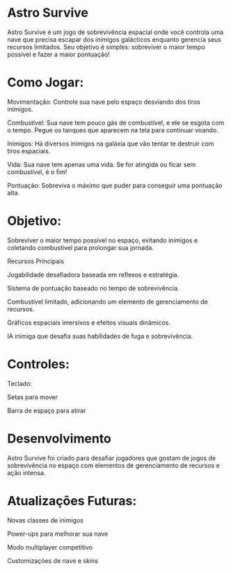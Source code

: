 # Astro Survive

Astro Survive é um jogo de sobrevivência espacial onde você controla uma nave que precisa escapar dos inimigos galácticos enquanto gerencia seus recursos limitados. Seu objetivo é simples: sobreviver o maior tempo possível e fazer a maior pontuação!

# Como Jogar:

Movimentação: Controle sua nave pelo espaço desviando dos tiros inimigos.

Combustível: Sua nave tem pouco gás de combustível, e ele se esgota com o tempo. Pegue os tanques que aparecem na tela para continuar voando.

Inimigos: Há diversos inimigos na galáxia que vão tentar te destruir com tiros espaciais.

Vida: Sua nave tem apenas uma vida. Se for atingida ou ficar sem combustível, é o fim!

Pontuação: Sobreviva o máximo que puder para conseguir uma pontuação alta.

# Objetivo:

Sobreviver o maior tempo possível no espaço, evitando inimigos e coletando combustível para prolongar sua jornada.

Recursos Principais

Jogabilidade desafiadora baseada em reflexos e estratégia.

Sistema de pontuação baseado no tempo de sobrevivência.

Combustível limitado, adicionando um elemento de gerenciamento de recursos.

Gráficos espaciais imersivos e efeitos visuais dinâmicos.

IA inimiga que desafia suas habilidades de fuga e sobrevivência.

# Controles:

Teclado:

Setas para mover

Barra de espaço para atirar

# Desenvolvimento

Astro Survive foi criado para desafiar jogadores que gostam de jogos de sobrevivência no espaço com elementos de gerenciamento de recursos e ação intensa.

# Atualizações Futuras:

Novas classes de inimigos

Power-ups para melhorar sua nave

Modo multiplayer competitivo

Customizações de nave e skins

